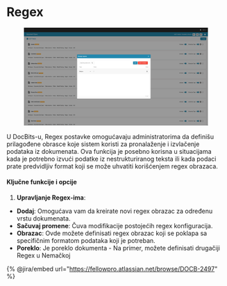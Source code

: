 # Regex

<figure><img src="../../../../.gitbook/assets/Bildschirmfoto 2024-05-08 um 09.38.59.png" alt=""><figcaption></figcaption></figure>

U DocBits-u, Regex postavke omogućavaju administratorima da definišu prilagođene obrasce koje sistem koristi za pronalaženje i izvlačenje podataka iz dokumenata. Ova funkcija je posebno korisna u situacijama kada je potrebno izvući podatke iz nestrukturiranog teksta ili kada podaci prate predvidljiv format koji se može uhvatiti korišćenjem regex obrazaca.

#### Ključne funkcije i opcije

1. **Upravljanje Regex-ima**:
* **Dodaj**: Omogućava vam da kreirate novi regex obrazac za određenu vrstu dokumenata.
* **Sačuvaj promene**: Čuva modifikacije postojećih regex konfiguracija.
* **Obrazac**: Ovde možete definisati regex obrazac koji se poklapa sa specifičnim formatom podataka koji je potreban.
* **Poreklo**: Je poreklo dokumenta - Na primer, možete definisati drugačiji Regex u Nemačkoj

{% @jira/embed url="https://fellowpro.atlassian.net/browse/DOCB-2497" %}
